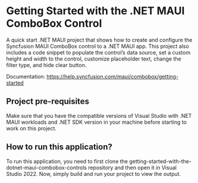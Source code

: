# Getting Started with the .NET MAUI ComboBox Control

A quick start .NET MAUI project that shows how to create and configure the Syncfusion MAUI ComboBox control to a .NET MAUI app. This project also includes a code snippet to populate the control’s data source, set a custom height and width to the control, customize placeholder text, change the filter type, and hide clear button.  

Documentation: https://help.syncfusion.com/maui/combobox/getting-started

## Project pre-requisites

Make sure that you have the compatible versions of Visual Studio with .NET MAUI workloads and .NET SDK version in your machine before starting to work on this project.

## How to run this application?

To run this application, you need to first clone the getting-started-with-the-dotnet-maui-combobox-controls repository and then open it in Visual Studio 2022. Now, simply build and run your project to view the output.
